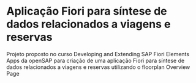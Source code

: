 # Aplicação Fiori para síntese de dados relacionados a viagens e reservas
Projeto proposto no curso Developing and Extending SAP Fiori Elements Apps da openSAP para criação de uma aplicação Fiori para síntese de dados relacionados a viagens e reservas utilizando o floorplan Overview Page